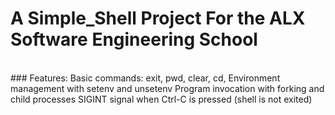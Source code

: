 # A Simple_Shell Project For the ALX Software Engineering School
<br>
### Features:
Basic commands: exit, pwd, clear, cd, 
Environment management with setenv and unsetenv
Program invocation with forking and child processes
SIGINT signal when Ctrl-C is pressed (shell is not exited)
